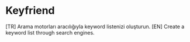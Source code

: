 # Keyfriend
[TR] Arama motorları aracılığıyla keyword listenizi oluşturun. [EN] Create a keyword list through search engines.
